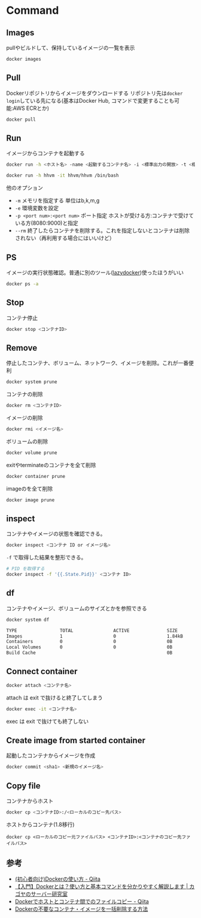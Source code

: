 # Command

## Images

pullやビルドして、保持しているイメージの一覧を表示

```bash
docker images　
```

## Pull

Dockerリポジトリからイメージをダウンロードする
リポジトリ先は`docker login`している先になる(基本はDocker Hub, コマンドで変更することも可能:AWS ECRとか)

```bash
docker pull
```

## Run

イメージからコンテナを起動する

```bash
docker run -h <ホスト名> -name <起動するコンテナ名> -i <標準出力の開放> -t <標準入力を出力に>  -d バックグラウンド起動  <イメージ名>
```

```bash
docker run -h hhvm -it hhvm/hhvm /bin/bash
```

他のオプション
- `-m` メモリを指定する 単位はb,k,m,g
- `-e` 環境変数を設定
- `-p <port num>:<port num>` ポート指定 ホストが受ける方:コンテナで受けている方(8080:9000)と指定
- `--rm` 終了したらコンテナを削除する。これを指定しないとコンテナは削除されない（再利用する場合にはいいけど）

## PS

イメージの実行状態確認。普通に別のツール([lazydocker](https://github.com/jesseduffield/lazydocker))使ったほうがいい

```bash
docker ps -a 
```

## Stop

コンテナ停止

```bash
docker stop <コンテナID>
```

## Remove

停止したコンテナ、ボリューム、ネットワーク、イメージを削除。これが一番便利

```bash
docker system prune
```

コンテナの削除

```bash
docker rm <コンテナID>
```

イメージの削除

```bash
docker rmi <イメージ名>
```

ボリュームの削除

```bash
docker volume prune
```

exitやterminateのコンテナを全て削除

```bash
docker container prune 
```

imageの<none>を全て削除

```bash
docker image prune 
```

## inspect

コンテナやイメージの状態を確認できる。

```bash
docker inspect <コンテナ ID or イメージ名>
```

`-f` で取得した結果を整形できる。

```bash
# PID を取得する
docker inspect -f '{{.State.Pid}}' <コンテナ ID>
```

## df

コンテナやイメージ、ボリュームのサイズとかを参照できる

```bash
docker system df

TYPE                TOTAL               ACTIVE              SIZE                RECLAIMABLE
Images              1                   0                   1.84kB              1.84kB (100%)
Containers          0                   0                   0B                  0B
Local Volumes       0                   0                   0B                  0B
Build Cache                                                 0B                  0B
```

## Connect container

```bash
docker attach <コンテナ名>
```

attach は exit で抜けると終了してしまう

```bash
docker exec -it <コンテナ名>
```

exec は exit で抜けても終了しない

## Create image from started container

起動したコンテナからイメージを作成

```bash
docker commit <sha1> <新規のイメージ名> 
```

## Copy file

コンテナからホスト

```bash
docker cp <コンテナID>:/<ローカルのコピー先パス>
```

ホストからコンテナ(1.8移行)

```
docker cp <ローカルのコピー元ファイルパス> <コンテナID>:<コンテナのコピー先ファイルパス>
```

## 参考

- [(初心者向け)Dockerの使い方 - Qiita](https://qiita.com/butada/items/3e6cd338cb703eef64b4)
- [【入門】Dockerとは？使い方と基本コマンドを分かりやすく解説します | カゴヤのサーバー研究室](https://www.kagoya.jp/howto/rentalserver/docker/)
- [Dockerでホストとコンテナ間でのファイルコピー - Qiita](https://qiita.com/gologo13/items/7e4e404af80377b48fd5)
- [Dockerの不要なコンテナ・イメージを一括削除する方法](https://suin.io/537)
